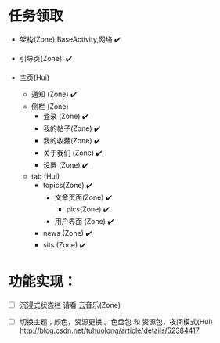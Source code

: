 # 任务领取

* 架构(Zone):BaseActivity,网络  ✔️

* 引导页(Zone):  ✔️

* 主页(Hui)
    * 通知 (Zone)  ✔️
    * 侧栏 (Zone)
        * 登录 (Zone) ✔️
        * 我的帖子(Zone) ✔️
        * 我的收藏(Zone) ✔️
        * 关于我们 (Zone) ✔️
        * 设置 (Zone) ✔️
    * tab (Hui)
        * topics(Zone) ✔️
            * 文章页面(Zone) ✔️
                * pics(Zone) ✔️
            * 用户界面 (Zone) ✔️
        * news (Zone) ✔️
        * sits (Zone) ✔️

# 功能实现：

- [ ] 沉浸式状态栏  请看 云音乐(Zone)

- [ ] 切换主题；颜色，资源更换  。色盘包 和  资源包，夜间模式(Hui)
http://blog.csdn.net/tuhuolong/article/details/52384417

